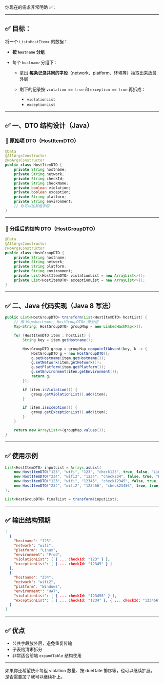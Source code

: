 你现在的需求非常明确 ✅：

---

## ✅ 目标：

将一个 `List<HostItem>` 的数据：

* **按 `hostname` 分组**
* 每个 `hostname` 分组下：

  * 拿出 **每条记录共同的字段**（network、platform、环境等）抽取出来放最外层
  * 剩下的记录按 `violation == true` 和 `exception == true` 再拆成：

    * `violationList`
    * `exceptionList`

---

## ✅ 一、DTO 结构设计（Java）

### 🔹 原始项 DTO（HostItemDTO）

```java
@Data
@AllArgsConstructor
@NoArgsConstructor
public class HostItemDTO {
    private String hostname;
    private String network;
    private String checkId;
    private String checkName;
    private boolean violation;
    private boolean exception;
    private String platform;
    private String environment;
    // 你可以加其他字段
}
```

---

### 🔹 分组后的结构 DTO（HostGroupDTO）

```java
@Data
@AllArgsConstructor
@NoArgsConstructor
public class HostGroupDTO {
    private String hostname;
    private String network;
    private String platform;
    private String environment;
    private List<HostItemDTO> violationList = new ArrayList<>();
    private List<HostItemDTO> exceptionList = new ArrayList<>();
}
```

---

## ✅ 二、Java 代码实现（Java 8 写法）

```java
public List<HostGroupDTO> transform(List<HostItemDTO> hostList) {
    // 用 Map<hostname, HostGroupDTO> 来分组
    Map<String, HostGroupDTO> groupMap = new LinkedHashMap<>();

    for (HostItemDTO item : hostList) {
        String key = item.getHostname();

        HostGroupDTO group = groupMap.computeIfAbsent(key, k -> {
            HostGroupDTO g = new HostGroupDTO();
            g.setHostname(item.getHostname());
            g.setNetwork(item.getNetwork());
            g.setPlatform(item.getPlatform());
            g.setEnvironment(item.getEnvironment());
            return g;
        });

        if (item.isViolation()) {
            group.getViolationList().add(item);
        }

        if (item.isException()) {
            group.getExceptionList().add(item);
        }
    }

    return new ArrayList<>(groupMap.values());
}
```

---

## ✅ 使用示例

```java
List<HostItemDTO> inputList = Arrays.asList(
    new HostItemDTO("123", "wifi", "123", "check123", true, false, "Linux", "Prod"),
    new HostItemDTO("234", "wifi2", "1234", "check234", false, true, "Windows", "UAT"),
    new HostItemDTO("123", "wifi", "12345", "check12345", false, true, "Linux", "Prod"),
    new HostItemDTO("234", "wifi2", "123456", "check23456", true, true, "Windows", "UAT")
);

List<HostGroupDTO> finalList = transform(inputList);
```

---

## ✅ 输出结构预期

```json
[
  {
    "hostname": "123",
    "network": "wifi",
    "platform": "Linux",
    "environment": "Prod",
    "violationList": [ { ... checkId: "123" } ],
    "exceptionList": [ { ... checkId: "12345" } ]
  },
  {
    "hostname": "234",
    "network": "wifi2",
    "platform": "Windows",
    "environment": "UAT",
    "violationList": [ { ... checkId: "123456" } ],
    "exceptionList": [ { ... checkId: "1234" }, { ... checkId: "123456" } ]
  }
]
```

---

## ✅ 优点

* 公共字段放外层，避免重复传输
* 子表格清晰拆分
* 非常适合前端 `expandTable` 结构使用

---

如果你还希望统计每组 violation 数量、按 dueDate 排序等，也可以继续扩展。是否需要加？我可以继续补上。
